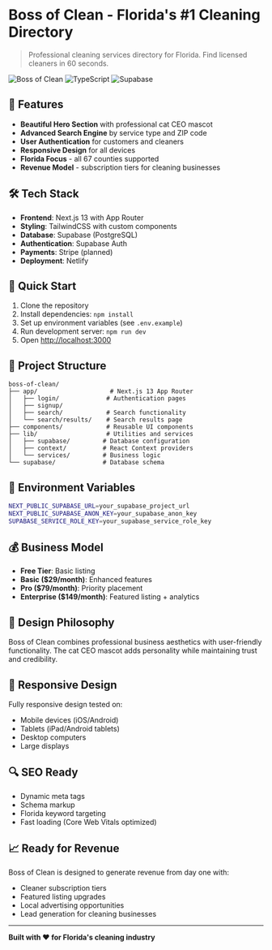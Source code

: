 # Boss of Clean - Florida's #1 Cleaning Directory

> Professional cleaning services directory for Florida. Find licensed cleaners in 60 seconds.

![Boss of Clean](https://img.shields.io/badge/Next.js-13.5.1-black?style=for-the-badge&logo=next.js)
![TypeScript](https://img.shields.io/badge/TypeScript-5.2.2-blue?style=for-the-badge&logo=typescript)
![Supabase](https://img.shields.io/badge/Supabase-Ready-green?style=for-the-badge&logo=supabase)

## 🎯 Features

- **Beautiful Hero Section** with professional cat CEO mascot
- **Advanced Search Engine** by service type and ZIP code
- **User Authentication** for customers and cleaners
- **Responsive Design** for all devices
- **Florida Focus** - all 67 counties supported
- **Revenue Model** - subscription tiers for cleaning businesses

## 🛠 Tech Stack

- **Frontend**: Next.js 13 with App Router
- **Styling**: TailwindCSS with custom components
- **Database**: Supabase (PostgreSQL)
- **Authentication**: Supabase Auth
- **Payments**: Stripe (planned)
- **Deployment**: Netlify

## 🚀 Quick Start

1. Clone the repository
2. Install dependencies: `npm install`
3. Set up environment variables (see `.env.example`)
4. Run development server: `npm run dev`
5. Open [http://localhost:3000](http://localhost:3000)

## 📁 Project Structure

```
boss-of-clean/
├── app/                    # Next.js 13 App Router
│   ├── login/             # Authentication pages
│   ├── signup/            
│   ├── search/            # Search functionality
│   └── search/results/    # Search results page
├── components/            # Reusable UI components
├── lib/                   # Utilities and services
│   ├── supabase/         # Database configuration
│   ├── context/          # React Context providers
│   └── services/         # Business logic
└── supabase/             # Database schema
```

## 🔧 Environment Variables

```bash
NEXT_PUBLIC_SUPABASE_URL=your_supabase_project_url
NEXT_PUBLIC_SUPABASE_ANON_KEY=your_supabase_anon_key
SUPABASE_SERVICE_ROLE_KEY=your_supabase_service_role_key
```

## 💰 Business Model

- **Free Tier**: Basic listing
- **Basic ($29/month)**: Enhanced features
- **Pro ($79/month)**: Priority placement
- **Enterprise ($149/month)**: Featured listing + analytics

## 🎨 Design Philosophy

Boss of Clean combines professional business aesthetics with user-friendly functionality. The cat CEO mascot adds personality while maintaining trust and credibility.

## 📱 Responsive Design

Fully responsive design tested on:
- Mobile devices (iOS/Android)
- Tablets (iPad/Android tablets)
- Desktop computers
- Large displays

## 🔍 SEO Ready

- Dynamic meta tags
- Schema markup
- Florida keyword targeting
- Fast loading (Core Web Vitals optimized)

## 📈 Ready for Revenue

Boss of Clean is designed to generate revenue from day one with:
- Cleaner subscription tiers
- Featured listing upgrades  
- Local advertising opportunities
- Lead generation for cleaning businesses

---

**Built with ❤️ for Florida's cleaning industry**